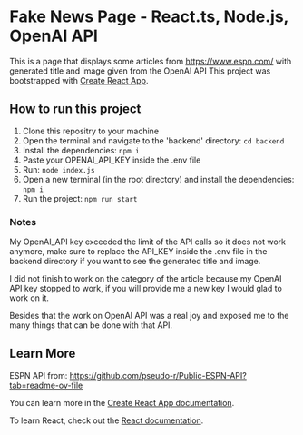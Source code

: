 # Fake News Page - React.ts, Node.js, OpenAI API

This is a page that displays some articles from https://www.espn.com/ with generated title and image given from the OpenAI API
This project was bootstrapped with [Create React App](https://github.com/facebook/create-react-app).

## How to run this project

1. Clone this repositry to your machine
2. Open the terminal and navigate to the 'backend' directory: `cd backend`
3. Install the dependencies: `npm i`
4. Paste your OPENAI_API_KEY inside the .env file
5. Run: `node index.js`
6. Open a new terminal (in the root directory) and install the dependencies: `npm i`
7. Run the project: `npm run start`

### Notes

My OpenAI_API key exceeded the limit of the API calls so it does not work anymore, make sure to replace the API_KEY inside the .env file in the backend directory if you want to see the generated title and image.

I did not finish to work on the category of the article because my OpenAI API key stopped to work, if you will provide me a new key I would glad to work on it.

Besides that the work on OpenAI API was a real joy and exposed me to the many things that can be done with that API.

## Learn More

ESPN API from: https://github.com/pseudo-r/Public-ESPN-API?tab=readme-ov-file

You can learn more in the [Create React App documentation](https://facebook.github.io/create-react-app/docs/getting-started).

To learn React, check out the [React documentation](https://reactjs.org/).
